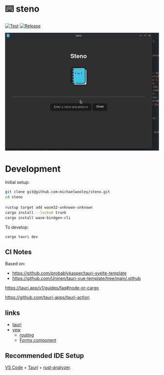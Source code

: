 # ⌨️ steno

[![Test](https://github.com/michaelwooley/steno/actions/workflows/test.yml/badge.svg)](https://github.com/michaelwooley/steno/actions/workflows/test.yml) [![Release](https://github.com/michaelwooley/steno/actions/workflows/release.yml/badge.svg?event=release)](https://github.com/michaelwooley/steno/actions/workflows/release.yml)

![Preview](./public/operation-preview.gif)

# Development

Initial setup:

```bash
git clone git@github.com:michaelwooley/steno.git
cd steno

rustup target add wasm32-unknown-unknown
cargo install --locked trunk
cargo install wasm-bindgen-cli
```

To develop:

```bash
cargo tauri dev
```

## CI Notes

Based on:

- https://github.com/probablykasper/tauri-svelte-template
- https://github.com/Uninen/tauri-vue-template/tree/main/.github

https://tauri.app/v1/guides/faq#node-or-cargo

https://github.com/tauri-apps/tauri-action

## links

- [tauri](https://tauri.app/)
- [yew](https://yew.rs)
  - [routing](https://yew.rs/docs/concepts/router)
  - [Forms component](https://github.com/jfbilodeau/yew_form)

## Recommended IDE Setup

[VS Code](https://code.visualstudio.com/) + [Tauri](https://marketplace.visualstudio.com/items?itemName=tauri-apps.tauri-vscode) + [rust-analyzer](https://marketplace.visualstudio.com/items?itemName=rust-lang.rust-analyzer).
